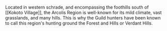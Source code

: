 Located in western schrade, and encompassing the foothills south of [[Kokoto Village]], the Arcolis Region is well-known for its mild climate, vast grasslands, and many hills. This is why the Guild hunters have been known to call this region's hunting ground the Forest and Hills or Verdant Hills.

